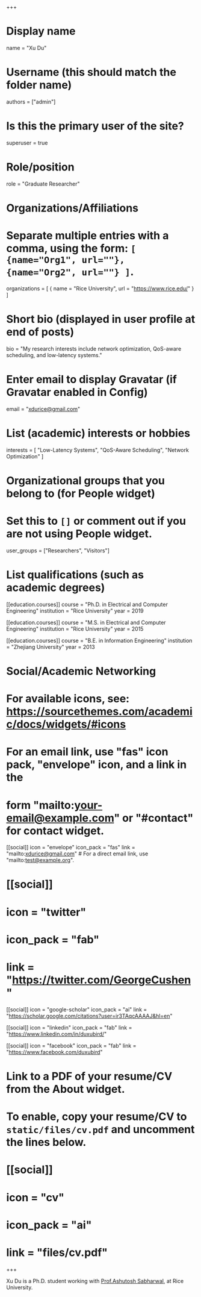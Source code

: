 +++
# Display name
name = "Xu Du"

# Username (this should match the folder name)
authors = ["admin"]

# Is this the primary user of the site?
superuser = true

# Role/position
role = "Graduate Researcher"

# Organizations/Affiliations
#   Separate multiple entries with a comma, using the form: `[ {name="Org1", url=""}, {name="Org2", url=""} ]`.
organizations = [ { name = "Rice University", url = "https://www.rice.edu/" } ]

# Short bio (displayed in user profile at end of posts)
bio = "My research interests include network optimization, QoS-aware scheduling, and low-latency systems."

# Enter email to display Gravatar (if Gravatar enabled in Config)
email = "xdurice@gmail.com"

# List (academic) interests or hobbies
interests = [
  "Low-Latency Systems",
  "QoS-Aware Scheduling",
  "Network Optimization"
]

# Organizational groups that you belong to (for People widget)
#   Set this to `[]` or comment out if you are not using People widget.
user_groups = ["Researchers", "Visitors"]

# List qualifications (such as academic degrees)
[[education.courses]]
  course = "Ph.D. in Electrical and Computer Engineering"
  institution = "Rice University"
  year = 2019

[[education.courses]]
  course = "M.S. in Electrical and Computer Engineering"
  institution = "Rice University"
  year = 2015

[[education.courses]]
  course = "B.E. in Information Engineering"
  institution = "Zhejiang University"
  year = 2013

# Social/Academic Networking
# For available icons, see: https://sourcethemes.com/academic/docs/widgets/#icons
#   For an email link, use "fas" icon pack, "envelope" icon, and a link in the
#   form "mailto:your-email@example.com" or "#contact" for contact widget.

[[social]]
  icon = "envelope"
  icon_pack = "fas"
  link = "mailto:xdurice@gmail.com"  # For a direct email link, use "mailto:test@example.org".

# [[social]]
#   icon = "twitter"
#   icon_pack = "fab"
#   link = "https://twitter.com/GeorgeCushen"
[[social]]
  icon = "google-scholar"
  icon_pack = "ai"
  link = "https://scholar.google.com/citations?user=ir3TAqcAAAAJ&hl=en"

[[social]]
  icon = "linkedin"
  icon_pack = "fab"
  link = "https://www.linkedin.com/in/duxubird/"

[[social]]
  icon = "facebook"
  icon_pack = "fab"
  link = "https://www.facebook.com/duxubird"

# Link to a PDF of your resume/CV from the About widget.
# To enable, copy your resume/CV to `static/files/cv.pdf` and uncomment the lines below.
# [[social]]
#   icon = "cv"
#   icon_pack = "ai"
#   link = "files/cv.pdf"

+++

<!-- Nelson Bighetti is a professor of artificial intelligence at the Stanford AI Lab. His research interests include distributed robotics, mobile computing and programmable matter. He leads the Robotic Neurobiology group, which develops self-reconfiguring robots, systems of self-organizing robots, and mobile sensor networks.

Lorem ipsum dolor sit amet, consectetur adipiscing elit. Sed neque elit, tristique placerat feugiat ac, facilisis vitae arcu. Proin eget egestas augue. Praesent ut sem nec arcu pellentesque aliquet. Duis dapibus diam vel metus tempus vulputate. -->
Xu Du is a Ph.D. student working with
<a href="https://www.ece.rice.edu/~ashu/"> Prof.Ashutosh Sabharwal</a>,
at Rice University.
